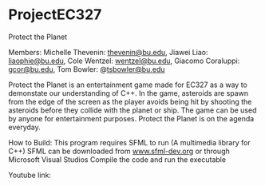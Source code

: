 # ProjectEC327

Protect the Planet

Members: Michelle Thevenin: thevenin@bu.edu, Jiawei Liao: liaophie@bu.edu, Cole Wentzel: wentzel@bu.edu, Giacomo Coraluppi: gcor@bu.edu, Tom Bowler: @tsbowler@bu.edu

Protect the Planet is an entertainment game made for EC327 as a way to demonstate our understanding of C++. In the game, asteroids are spawn from the edge of the screen as the player avoids being hit by shooting the asteroids before they collide with the planet or ship. 
The game can be used by anyone for entertainment purposes. Protect the Planet is on the agenda everyday. 

How to Build:
This program requires SFML to run (A multimedia library for C++)
SFML can be downloaded from www.sfml-dev.org or through Microsoft Visual Studios
Compile the code and run the executable

Youtube link:


 
